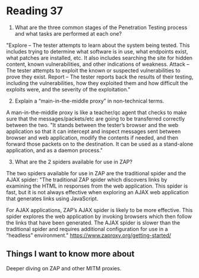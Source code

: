 # Reading 37

1. What are the three common stages of the Penetration Testing process and what tasks are performed at each one?

"Explore – The tester attempts to learn about the system being tested. This includes trying to determine what software is in use, what endpoints exist, what patches are installed, etc. It also includes searching the site for hidden content, known vulnerabilities, and other indications of weakness.
Attack – The tester attempts to exploit the known or suspected vulnerabilities to prove they exist.
Report – The tester reports back the results of their testing, including the vulnerabilities, how they exploited them and how difficult the exploits were, and the severity of the exploitation."


2. Explain a “main-in-the-middle proxy” in non-technical terms.

A man-in-the-middle proxy is like a teacher/qc agent that checks to make sure that the messages/packets/etc are going to be transferred correctly between the two.
"It stands between the tester’s browser and the web application so that it can intercept and inspect messages sent between browser and web application, modify the contents if needed, and then forward those packets on to the destination. It can be used as a stand-alone application, and as a daemon process."

3. What are the 2 spiders available for use in ZAP?

The two spiders available for use in ZAP are the traditional spider and the AJAX spider: "The traditional ZAP spider which discovers links by examining the HTML in responses from the web application. This spider is fast, but it is not always effective when exploring an AJAX web application that generates links using JavaScript.

For AJAX applications, ZAP’s AJAX spider is likely to be more effective. This spider explores the web application by invoking browsers which then follow the links that have been generated. The AJAX spider is slower than the traditional spider and requires additional configuration for use in a “headless” environment."
https://www.zaproxy.org/getting-started/

## Things I want to know more about

Deeper diving on ZAP and other MITM proxies.
